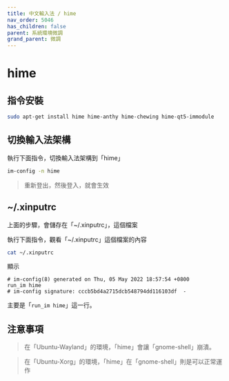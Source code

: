 ```yaml
---
title: 中文輸入法 / hime
nav_order: 5046
has_children: false
parent: 系統環境微調
grand_parent: 微調
---
```



# hime


## 指令安裝

``` sh
sudo apt-get install hime hime-anthy hime-chewing hime-qt5-immodule
```


## 切換輸入法架構

執行下面指令，切換輸入法架構到「hime」

``` sh
im-config -n hime
```

> 重新登出，然後登入，就會生效


## ~/.xinputrc

上面的步驟，會儲存在「~/.xinputrc」，這個檔案

執行下面指令，觀看「~/.xinputrc」這個檔案的內容

``` sh
cat ~/.xinputrc
```

顯示

```
# im-config(8) generated on Thu, 05 May 2022 18:57:54 +0800
run_im hime
# im-config signature: cccb5bd4a2715dcb548794dd116103df  -
```

主要是「`run_im hime`」這一行。


## 注意事項

> 在「Ubuntu-Wayland」的環境，「hime」會讓「gnome-shell」崩潰。

> 在「Ubuntu-Xorg」的環境，「hime」在「gnome-shell」則是可以正常運作
